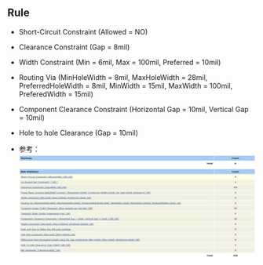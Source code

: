 ## Rule

* Short-Circuit Constraint \(Allowed = NO\)

* Clearance Constraint \(Gap = 8mil\)

* Width Constraint \(Min = 6mil, Max = 100mil, Preferred = 10mil\)

* Routing Via \(MinHoleWidth = 8mil, MaxHoleWidth = 28mil, PreferredHoleWidth = 8mil, MinWidth = 15mil, MaxWidth = 100mil, PreferedWidth = 15mil\)

* Component Clearance Constraint \(Horizontal Gap = 10mil, Vertical Gap = 10mil\)

* Hole to hole Clearance \(Gap = 10mil\)

* 参考：![](/assets/徐工布线规则.png)




